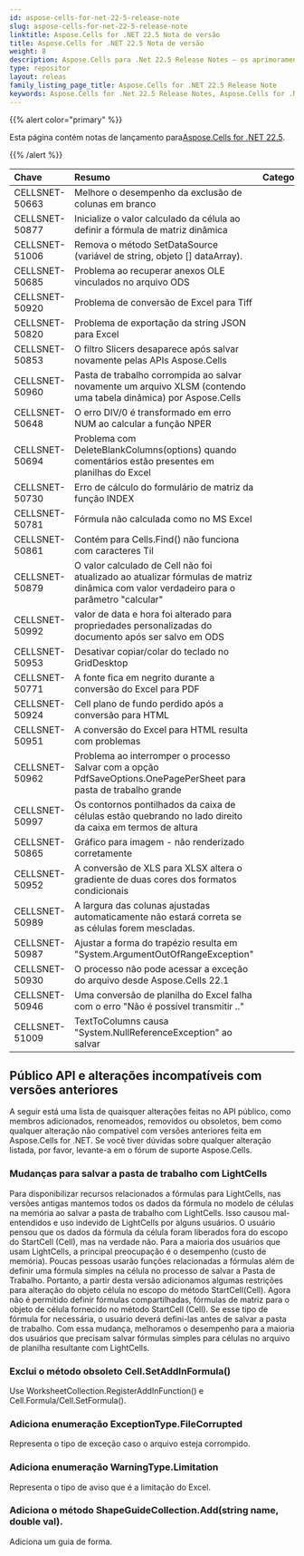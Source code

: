 ```yaml
---
id: aspose-cells-for-net-22-5-release-note
slug: aspose-cells-for-net-22-5-release-note
linktitle: Aspose.Cells for .NET 22.5 Nota de versão
title: Aspose.Cells for .NET 22.5 Nota de versão
weight: 8
description: Aspose.Cells para .Net 22.5 Release Notes – os aprimoramentos, novos recursos e correções mais recentes
type: repositor
layout: releas
family_listing_page_title: Aspose.Cells for .NET 22.5 Release Note
keywords: Aspose.Cells for .Net 22.5 Release Notes, Aspose.Cells for .Net 22.5 updates and fixe
---
```

{{% alert color="primary" %}}

 Esta página contém notas de lançamento para[Aspose.Cells for .NET 22.5](https://www.nuget.org/packages/Aspose.Cells/22.5.0).

{{% /alert %}}

|**Chave**|**Resumo**|**Categoria**|
| :- | :- | :- |
|CELLSNET-50663|Melhore o desempenho da exclusão de colunas em branco|
|CELLSNET-50877|Inicialize o valor calculado da célula ao definir a fórmula de matriz dinâmica|
|CELLSNET-51006|Remova o método SetDataSource (variável de string, objeto [] dataArray).|
|CELLSNET-50685|Problema ao recuperar anexos OLE vinculados no arquivo ODS|
|CELLSNET-50920|Problema de conversão de Excel para Tiff|
|CELLSNET-50820| Problema de exportação da string JSON para Excel|
|CELLSNET-50853|O filtro Slicers desaparece após salvar novamente pelas APIs Aspose.Cells|
|CELLSNET-50960|Pasta de trabalho corrompida ao salvar novamente um arquivo XLSM (contendo uma tabela dinâmica) por Aspose.Cells|
|CELLSNET-50648|O erro DIV/0 é transformado em erro NUM ao calcular a função NPER|
|CELLSNET-50694|Problema com DeleteBlankColumns(options) quando comentários estão presentes em planilhas do Excel|
|CELLSNET-50730|Erro de cálculo do formulário de matriz da função INDEX|
|CELLSNET-50781|Fórmula não calculada como no MS Excel|
|CELLSNET-50861| Contém para Cells.Find() não funciona com caracteres Til|
|CELLSNET-50879|O valor calculado de Cell não foi atualizado ao atualizar fórmulas de matriz dinâmica com valor verdadeiro para o parâmetro "calcular"|
|CELLSNET-50992|valor de data e hora foi alterado para propriedades personalizadas do documento após ser salvo em ODS|
|CELLSNET-50953|Desativar copiar/colar do teclado no GridDesktop|
|CELLSNET-50771| A fonte fica em negrito durante a conversão do Excel para PDF|
|CELLSNET-50924|Cell plano de fundo perdido após a conversão para HTML|
|CELLSNET-50951|A conversão do Excel para HTML resulta com problemas|
|CELLSNET-50962| Problema ao interromper o processo Salvar com a opção PdfSaveOptions.OnePagePerSheet para pasta de trabalho grande|
|CELLSNET-50997|Os contornos pontilhados da caixa de células estão quebrando no lado direito da caixa em termos de altura|
|CELLSNET-50865|Gráfico para imagem - não renderizado corretamente|
|CELLSNET-50952|A conversão de XLS para XLSX altera o gradiente de duas cores dos formatos condicionais|
|CELLSNET-50989|A largura das colunas ajustadas automaticamente não estará correta se as células forem mescladas.|
|CELLSNET-50987|Ajustar a forma do trapézio resulta em "System.ArgumentOutOfRangeException"|
|CELLSNET-50930| O processo não pode acessar a exceção do arquivo desde Aspose.Cells 22.1|
|CELLSNET-50946|Uma conversão de planilha do Excel falha com o erro "Não é possível transmitir .."|
|CELLSNET-51009|TextToColumns causa "System.NullReferenceException" ao salvar|

##  **Público API e alterações incompatíveis com versões anteriores**

A seguir está uma lista de quaisquer alterações feitas no API público, como membros adicionados, renomeados, removidos ou obsoletos, bem como qualquer alteração não compatível com versões anteriores feita em Aspose.Cells for .NET. Se você tiver dúvidas sobre qualquer alteração listada, por favor, levante-a em o fórum de suporte Aspose.Cells.

###  **Mudanças para salvar a pasta de trabalho com LightCells**

Para disponibilizar recursos relacionados a fórmulas para LightCells, nas versões antigas mantemos todos os dados da fórmula no modelo de células na memória ao salvar a pasta de trabalho com LightCells. Isso causou mal-entendidos e uso indevido de LightCells por alguns usuários. O usuário pensou que os dados da fórmula da célula foram liberados fora do escopo do StartCell (Cell), mas na verdade não. Para a maioria dos usuários que usam LightCells, a principal preocupação é o desempenho (custo de memória). Poucas pessoas usarão funções relacionadas a fórmulas além de definir uma fórmula simples na célula no processo de salvar a Pasta de Trabalho. Portanto, a partir desta versão adicionamos algumas restrições para alteração do objeto célula no escopo do método StartCell(Cell). Agora não é permitido definir fórmulas compartilhadas, fórmulas de matriz para o objeto de célula fornecido no método StartCell (Cell). Se esse tipo de fórmula for necessária, o usuário deverá defini-las antes de salvar a pasta de trabalho. Com essa mudança, melhoramos o desempenho para a maioria dos usuários que precisam salvar fórmulas simples para células no arquivo de planilha resultante com LightCells.

###  **Exclui o método obsoleto Cell.SetAddInFormula()**

Use WorksheetCollection.RegisterAddInFunction() e Cell.Formula/Cell.SetFormula().

###  **Adiciona enumeração ExceptionType.FileCorrupted**

Representa o tipo de exceção caso o arquivo esteja corrompido.

###  **Adiciona enumeração WarningType.Limitation**

Representa o tipo de aviso que é a limitação do Excel.

###  **Adiciona o método ShapeGuideCollection.Add(string name, double val).**

Adiciona um guia de forma.

